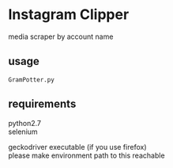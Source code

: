 # Instagram Clipper
media scraper by account name

## usage
```
GramPotter.py
```


## requirements
python2.7  
selenium  

geckodriver executable (if you use firefox)  
please make environment path to this reachable
